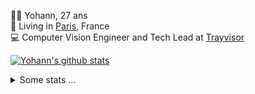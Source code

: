 <p>
  👨🏻 <bold>Yohann</bold>, 27 ans<br/>
  💼 Living in <a href="https://www.google.com/maps?q=paris">Paris</a>, France<br/>
  💻 Computer Vision Engineer and Tech Lead at <a href="https://trayvisor.com/">Trayvisor</a><br/>
</p>

<a href="https://github.com/anuraghazra/github-readme-stats"><img align="center" src="https://github-readme-stats-go94hl40s-yohann84l.vercel.app//api?username=yohann84L&show_icons=true&include_all_commits=true" alt="Yohann's github stats" /> </a>


<details>
  <summary>Some stats ...</summary><br/>
  

<!--START_SECTION:waka-->
![Code Time](http://img.shields.io/badge/Code%20Time-1%2C127%20hrs%2059%20mins-blue)

![Profile Views](http://img.shields.io/badge/Profile%20Views-0-blue)

**🐱 My GitHub Data** 

> 📦 440.8 kB Used in GitHub's Storage 
 > 
> 🚫 Not Opted to Hire
 > 
> 📜 26 Public Repositories 
 > 
> 🔑 21 Private Repositories 
 > 
**I'm an Early 🐤** 

```text
🌞 Morning                17757 commits       ████████░░░░░░░░░░░░░░░░░   30.86 % 
🌆 Daytime                32584 commits       ██████████████░░░░░░░░░░░   56.63 % 
🌃 Evening                7030 commits        ███░░░░░░░░░░░░░░░░░░░░░░   12.22 % 
🌙 Night                  163 commits         ░░░░░░░░░░░░░░░░░░░░░░░░░   00.28 % 
```
📅 **I'm Most Productive on Wednesday** 

```text
Monday                   10678 commits       █████░░░░░░░░░░░░░░░░░░░░   18.56 % 
Tuesday                  10626 commits       █████░░░░░░░░░░░░░░░░░░░░   18.47 % 
Wednesday                12599 commits       █████░░░░░░░░░░░░░░░░░░░░   21.90 % 
Thursday                 11591 commits       █████░░░░░░░░░░░░░░░░░░░░   20.15 % 
Friday                   11007 commits       █████░░░░░░░░░░░░░░░░░░░░   19.13 % 
Saturday                 377 commits         ░░░░░░░░░░░░░░░░░░░░░░░░░   00.66 % 
Sunday                   656 commits         ░░░░░░░░░░░░░░░░░░░░░░░░░   01.14 % 
```


📊 **This Week I Spent My Time On** 

```text
🕑︎ Time Zone: Europe/Paris

💬 Programming Languages: 
No Activity Tracked This Week

🔥 Editors: 
No Activity Tracked This Week

💻 Operating System: 
No Activity Tracked This Week
```

**I Mostly Code in Python** 

```text
Python                   26 repos            ██████████████░░░░░░░░░░░   55.32 % 
Jupyter Notebook         4 repos             ██░░░░░░░░░░░░░░░░░░░░░░░   08.51 % 
JavaScript               3 repos             ██░░░░░░░░░░░░░░░░░░░░░░░   06.38 % 
HTML                     2 repos             █░░░░░░░░░░░░░░░░░░░░░░░░   04.26 % 
Shell                    1 repo              █░░░░░░░░░░░░░░░░░░░░░░░░   02.13 % 
```




 Last Updated on 30/06/2024 00:35:10 UTC
<!--END_SECTION:waka-->

